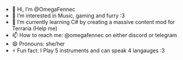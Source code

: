 - 👋 Hi, I’m @OmegaFennec
- 👀 I’m interested in Music, gaming and furry :3
- 🌱 I’m currently learning C# by creating a massive content mod for Terraria (Help me)
- 📫 How to reach me: @omegafennec on either discord or telegram
- 😄 Pronouns: she/her
- ⚡ Fun fact: I Play 5 instruments and can speak 4 langauges :3
